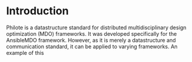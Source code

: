 # Introduction

Philote is a datastructure standard for distributed multidisciplinary design
optimization (MDO) frameworks. It was developed specifically for the AnsibleMDO
framework. However, as it is merely a datastructure and communication standard,
it can be applied to varying frameworks. An example of this
